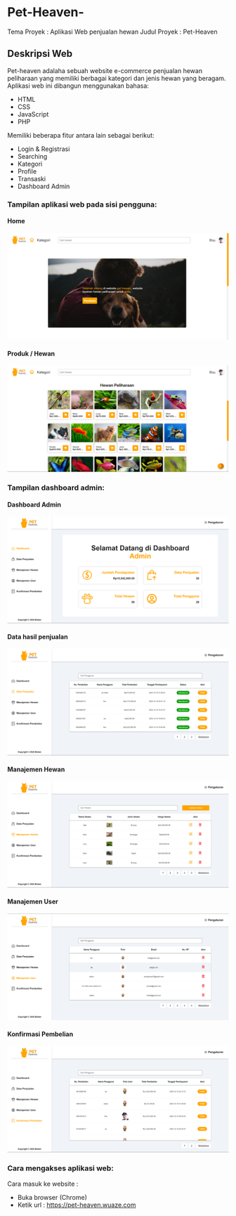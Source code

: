# Pet-Heaven-

Tema Proyek  : Aplikasi Web penjualan hewan
Judul Proyek : Pet-Heaven

## Deskripsi Web
Pet-heaven adalaha sebuah website e-commerce penjualan hewan peliharaan yang memiliki berbagai kategori dan jenis hewan yang beragam.
Aplikasi web ini dibangun menggunakan bahasa:

- HTML
- CSS
- JavaScript
- PHP

Memiliki beberapa fitur antara lain sebagai berikut:

- Login & Registrasi
- Searching
- Kategori
- Profile
- Transaski
- Dashboard Admin

### Tampilan aplikasi web pada sisi pengguna:

#### Home
![Halaman Home](assets/img/panduan/Home.png)

#### Produk / Hewan
![Halaman Home](assets/img/panduan/Halaman-Product.png)

### Tampilan dashboard admin:

#### Dashboard Admin
![Halaman Home](assets/img/panduan/Dashboard-Admin.png)

#### Data hasil penjualan
![Halaman Home](assets/img/panduan/Data-Penjualan.png)

#### Manajemen Hewan
![Halaman Home](assets/img/panduan/Manajemen-Hewan.png)

#### Manajemen User
![Halaman Home](assets/img/panduan/manajemen-user.png)

#### Konfirmasi Pembelian
![Halaman Home](assets/img/panduan/konfirmasi-pembelian.png)

### Cara mengakses aplikasi web:

Cara masuk ke website :

- Buka browser (Chrome)
- Ketik url : https://pet-heaven.wuaze.com



